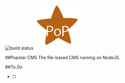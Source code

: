 ![build status](https://travis-ci.org/AntJanus/popstar-cms.svg?branch=master)
<img src="public/images/popstar.png" width="150px" />

##Popstar CMS
The file-based CMS running on NodeJS.

##To Do

* [ ]
